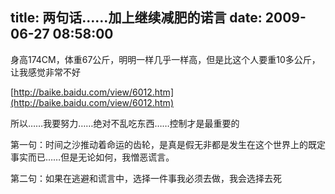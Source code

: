title: 两句话……加上继续减肥的诺言
date: 2009-06-27 08:58:00
---

身高174CM，体重67公斤，明明一样几乎一样高，但是比这个人要重10多公斤，让我感觉非常不好

[http://baike.baidu.com/view/6012.htm](http://baike.baidu.com/view/6012.htm)

所以……我要努力……绝对不乱吃东西……控制才是最重要的

第一句：时间之沙推动着命运的齿轮，是真是假无非都是发生在这个世界上的既定事实而已……但是无论如何，我憎恶谎言。

第二句：如果在逃避和谎言中，选择一件事我必须去做，我会选择去死